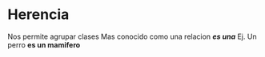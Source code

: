 # Herencia

Nos permite agrupar clases
Mas conocido como una relacion ***es una***
Ej. Un perro **es un mamifero**